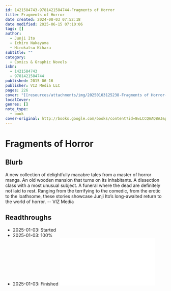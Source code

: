 ```yaml
---
id: 1421584743-9781421584744-Fragments of Horror
title: Fragments of Horror
date created: 2024-08-03 07:52:18
date modified: 2025-06-15 07:10:06
tags: []
author:
  - Junji Ito
  - Ichiro Nakayama
  - Hirokatsu Kihara
subtitle: ""
category:
  - Comics & Graphic Novels
isbn:
  - 1421584743
  - 9781421584744
published: 2015-06-16
publisher: VIZ Media LLC
pages: 226
cover: "[[resources/attachments/img/20250103125238-Fragments of Horror-cover.jpeg]]"
localCover: 
genres: []
note_type:
  - book
cover-original: http://books.google.com/books/content?id=8wLCCQAAQBAJ&printsec=frontcover&img=1&zoom=1&edge=curl&source=gbs_api
---
```


# Fragments of Horror
## Blurb
A new collection of delightfully macabre tales from a master of horror manga. An old wooden mansion that turns on its inhabitants. A dissection class with a most unusual subject. A funeral where the dead are definitely not laid to rest. Ranging from the terrifying to the comedic, from the erotic to the loathsome, these stories showcase Junji Ito’s long-awaited return to the world of horror. -- VIZ Media

## Readthroughs
- 2025-01-03: Started
- 2025-01-03: 100%
- 2025-01-03: Finished
![Fragments of Horror Readthrough from 2025-01-03 to 2025-01-03](areas/journals/readthroughs/20250103000000-fragments_of_horror-readthrough-from-2025-01-03-to-2025-01-03.md)

